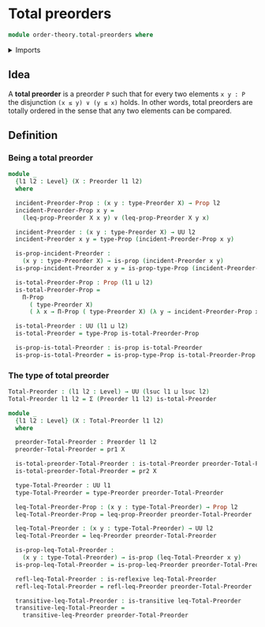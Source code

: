 # Total preorders

```agda
module order-theory.total-preorders where
```

<details><summary>Imports</summary>

```agda
open import foundation.binary-relations
open import foundation.dependent-pair-types
open import foundation.disjunction
open import foundation.propositions
open import foundation.universe-levels

open import order-theory.preorders
```

</details>

## Idea

A **total preorder** is a preorder `P` such that for every two elements
`x y : P` the disjunction `(x ≤ y) ∨ (y ≤ x)` holds. In other words, total
preorders are totally ordered in the sense that any two elements can be
compared.

## Definition

### Being a total preorder

```agda
module _
  {l1 l2 : Level} (X : Preorder l1 l2)
  where

  incident-Preorder-Prop : (x y : type-Preorder X) → Prop l2
  incident-Preorder-Prop x y =
    (leq-prop-Preorder X x y) ∨ (leq-prop-Preorder X y x)

  incident-Preorder : (x y : type-Preorder X) → UU l2
  incident-Preorder x y = type-Prop (incident-Preorder-Prop x y)

  is-prop-incident-Preorder :
    (x y : type-Preorder X) → is-prop (incident-Preorder x y)
  is-prop-incident-Preorder x y = is-prop-type-Prop (incident-Preorder-Prop x y)

  is-total-Preorder-Prop : Prop (l1 ⊔ l2)
  is-total-Preorder-Prop =
    Π-Prop
      ( type-Preorder X)
      ( λ x → Π-Prop ( type-Preorder X) (λ y → incident-Preorder-Prop x y))

  is-total-Preorder : UU (l1 ⊔ l2)
  is-total-Preorder = type-Prop is-total-Preorder-Prop

  is-prop-is-total-Preorder : is-prop is-total-Preorder
  is-prop-is-total-Preorder = is-prop-type-Prop is-total-Preorder-Prop
```

### The type of total preorder

```agda
Total-Preorder : (l1 l2 : Level) → UU (lsuc l1 ⊔ lsuc l2)
Total-Preorder l1 l2 = Σ (Preorder l1 l2) is-total-Preorder

module _
  {l1 l2 : Level} (X : Total-Preorder l1 l2)
  where

  preorder-Total-Preorder : Preorder l1 l2
  preorder-Total-Preorder = pr1 X

  is-total-preorder-Total-Preorder : is-total-Preorder preorder-Total-Preorder
  is-total-preorder-Total-Preorder = pr2 X

  type-Total-Preorder : UU l1
  type-Total-Preorder = type-Preorder preorder-Total-Preorder

  leq-Total-Preorder-Prop : (x y : type-Total-Preorder) → Prop l2
  leq-Total-Preorder-Prop = leq-prop-Preorder preorder-Total-Preorder

  leq-Total-Preorder : (x y : type-Total-Preorder) → UU l2
  leq-Total-Preorder = leq-Preorder preorder-Total-Preorder

  is-prop-leq-Total-Preorder :
    (x y : type-Total-Preorder) → is-prop (leq-Total-Preorder x y)
  is-prop-leq-Total-Preorder = is-prop-leq-Preorder preorder-Total-Preorder

  refl-leq-Total-Preorder : is-reflexive leq-Total-Preorder
  refl-leq-Total-Preorder = refl-leq-Preorder preorder-Total-Preorder

  transitive-leq-Total-Preorder : is-transitive leq-Total-Preorder
  transitive-leq-Total-Preorder =
    transitive-leq-Preorder preorder-Total-Preorder
```
